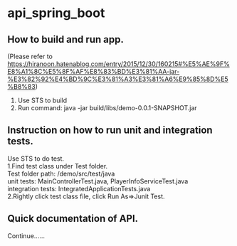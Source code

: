 # api_spring_boot

## How to build and run app.  
  (Please refer to https://hiranoon.hatenablog.com/entry/2015/12/30/160215#%E5%AE%9F%E8%A1%8C%E5%8F%AF%E8%83%BD%E3%81%AA-jar-%E3%82%92%E4%BD%9C%E3%81%A3%E3%81%A6%E9%85%8D%E5%B8%83)  
  1) Use STS to build  
  2) Run command: java -jar build/libs/demo-0.0.1-SNAPSHOT.jar  

## Instruction on how to run unit and integration tests.  
  Use STS to do test.  
  1.Find test class under Test folder.  
    Test folder path: /demo/src/test/java  
    unit tests: MainControllerTest.java, PlayerInfoServiceTest.java  
    integration tests: IntegratedApplicationTests.java  
  2.Rightly click test class file, click Run As=>Junit Test.  

## Quick documentation of API.  
  Continue......
